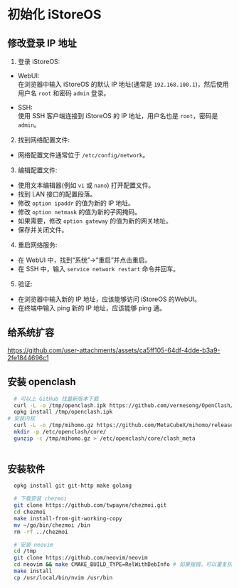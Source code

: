# 初始化 iStoreOS

## 修改登录 IP 地址

1. 登录 iStoreOS:

* WebUI:  
在浏览器中输入 iStoreOS 的默认 IP 地址(通常是 `192.168.100.1`)，然后使用用户名 `root` 和密码 `admin` 登录。
  
* SSH:  
使用 SSH 客户端连接到 iStoreOS 的 IP 地址，用户名也是 `root`，密码是 `admin`。
  
2. 找到网络配置文件:
* 网络配置文件通常位于 `/etc/config/network`。

3. 编辑配置文件:
* 使用文本编辑器(例如 `vi` 或 `nano`) 打开配置文件。
* 找到 LAN 接口的配置段落。
* 修改 `option ipaddr` 的值为新的 IP 地址。
* 修改 `option netmask` 的值为新的子网掩码。
* 如果需要，修改 `option gateway` 的值为新的网关地址。
* 保存并关闭文件。

4. 重启网络服务:
* 在 WebUI 中，找到“系统”->“重启”并点击重启。
* 在 SSH 中，输入 `service network restart` 命令并回车。

5. 验证:
* 在浏览器中输入新的 IP 地址，应该能够访问 iStoreOS 的WebUI。
* 在终端中输入 ping 新的 IP 地址，应该能够 ping 通。

## 给系统扩容



https://github.com/user-attachments/assets/ca5ff105-64df-4dde-b3a9-2fe1844696c1

## 安装 openclash

```bash
  # 可以上 GitHub 找最新版本下载
  curl -L -o /tmp/openclash.ipk https://github.com/vernesong/OpenClash/releases/download/v0.46.137/luci-app-openclash_0.46.137_all.ipk
  opkg install /tmp/openclash.ipk
# 安装内核
  curl -L -o /tmp/mihomo.gz https://github.com/MetaCubeX/mihomo/releases/download/v1.19.12/mihomo-linux-amd64-compatible-v1.19.12.gz
  mkdir -p /etc/openclash/core/
  gunzip -c /tmp/mihomo.gz > /etc/openclash/core/clash_meta
  
```

## 安装软件

```bash
  opkg install git git-http make golang

  # 下载安装 chezmoi
  git clone https://github.com/twpayne/chezmoi.git
  cd chezmoi
  make install-from-git-working-copy
  mv ~/go/bin/chezmoi /bin
  rm -rf ../chezmoi

  # 安装 neovim
  cd /tmp
  git clone https://github.com/neovim/neovim
  cd neovim && make CMAKE_BUILD_TYPE=RelWithDebInfo # 如果报错，可以重复执行 make CMAKE_BUILD_TYPE=RelWithDebInfo。
  make install
  cp /usr/local/bin/nvim /usr/bin
```
